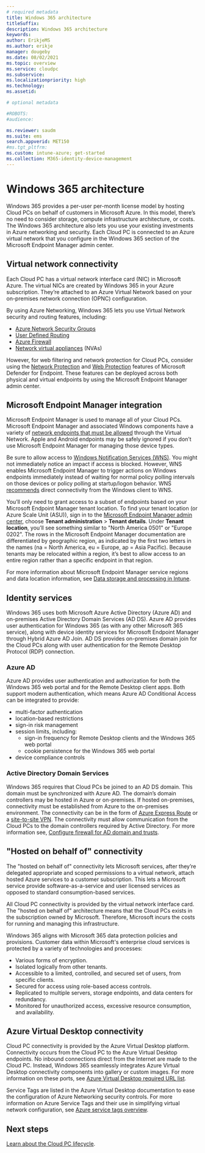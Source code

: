 ```yaml
---
# required metadata
title: Windows 365 architecture
titleSuffix:
description: Windows 365 architecture
keywords:
author: ErikjeMS  
ms.author: erikje
manager: dougeby
ms.date: 08/02/2021
ms.topic: overview
ms.service: cloudpc
ms.subservice:
ms.localizationpriority: high
ms.technology:
ms.assetid: 

# optional metadata

#ROBOTS:
#audience:

ms.reviewer: saudm
ms.suite: ems
search.appverid: MET150
#ms.tgt_pltfrm:
ms.custom: intune-azure; get-started
ms.collection: M365-identity-device-management
---
```


# Windows 365 architecture

Windows 365 provides a per-user per-month license model by hosting Cloud PCs on behalf of customers in Microsoft Azure. In this model, there’s no need to consider storage, compute infrastructure architecture, or costs. The Windows 365 architecture also lets you use your existing investments in Azure networking and security. Each Cloud PC is connected to an Azure virtual network that you configure in the Windows 365 section of the Microsoft Endpoint Manager admin center.

## Virtual network connectivity

Each Cloud PC has a virtual network interface card (NIC) in Microsoft Azure. The virtual NICs are created by Windows 365 in your Azure subscription. They’re attached to an Azure Virtual Network based on your on-premises network connection (OPNC) configuration.

By using Azure Networking, Windows 365 lets you use Virtual Network security and routing features, including:

- [Azure Network Security Groups](/azure/virtual-network/network-security-groups-overview)
- [User Defined Routing](/en-us/azure/virtual-network/virtual-networks-udr-overview)
- [Azure Firewall](/azure/firewall/overview)
- [Network virtual appliances](https://azure.microsoft.com/blog/best-practices-to-consider-before-deploying-a-network-virtual-appliance/) (NVAs)

However, for web filtering and network protection for Cloud PCs, consider using the [Network Protection](/microsoft-365/security/defender-endpoint/network-protection) and [Web Protection](/microsoft-365/security/defender-endpoint/web-protection-overview) features of Microsoft Defender for Endpoint. These features can be deployed across both physical and virtual endpoints by using the Microsoft Endpoint Manager admin center.

## Microsoft Endpoint Manager integration

Microsoft Endpoint Manager is used to manage all of your Cloud PCs. Microsoft Endpoint Manager and associated Windows components have a variety of [network endpoints that must be allowed](/mem/intune/fundamentals/intune-endpoints) through the Virtual Network. Apple and Android endpoints may be safely ignored if you don’t use Microsoft Endpoint Manager for managing those device types.

Be sure to allow access to [Windows Notification Services (WNS)](/mem/intune/fundamentals/intune-endpoints#windows-push-notification-services-wns). You might not immediately notice an impact if access is blocked. However, WNS enables Microsoft Endpoint Manager to trigger actions on Windows endpoints immediately instead of waiting for normal policy polling intervals on those devices or policy polling at startup/logon behavior. WNS [recommends](/windows/uwp/design/shell/tiles-and-notifications/firewall-allowlist-config) direct connectivity from the Windows client to WNS.

You’ll only need to grant access to a subset of endpoints based on your Microsoft Endpoint Manager tenant location. To find your tenant location (or Azure Scale Unit (ASU)), sign in to the [Microsoft Endpoint Manager admin center](https://go.microsoft.com/fwlink/?linkid=2109431), choose **Tenant administration** > **Tenant details**. Under **Tenant location**, you’ll see something similar to "North America 0501" or "Europe 0202". The rows in the Microsoft Endpoint Manager documentation are differentiated by geographic region, as indicated by the first two letters in the names (na = North America, eu = Europe, ap = Asia Pacific). Because tenants may be relocated within a region, it’s best to allow access to an entire region rather than a specific endpoint in that region.

For more information about Microsoft Endpoint Manager service regions and data location information, see [Data storage and processing in Intune](/mem/intune/protect/privacy-data-store-process).

## Identity services

Windows 365 uses both Microsoft Azure Active Directory (Azure AD) and on-premises Active Directory Domain Services (AD DS). Azure AD provides user authentication for Windows 365 (as with any other Microsoft 365 service), along with device identity services for Microsoft Endpoint Manager through Hybrid Azure AD Join. AD DS  provides on-premises domain join for the Cloud PCs along with user authentication for the Remote Desktop Protocol (RDP) connection.

### Azure AD

Azure AD provides user authentication and authorization for both the Windows 365 web portal and for the Remote Desktop client apps. Both support modern authentication, which means Azure AD Conditional Access can be integrated to provide:

- multi-factor authentication
- location-based restrictions
- sign-in risk management
- session limits, including:
  - sign-in frequency for Remote Desktop clients and the Windows 365 web portal
  - cookie persistence for the Windows 365 web portal
- device compliance controls

### Active Directory Domain Services

Windows 365 requires that Cloud PCs be joined to an AD DS domain. This domain must be synchronized with Azure AD. The domain’s domain controllers may be hosted in Azure or on-premises. If hosted on-premises, connectivity must be established from Azure to the on-premises environment. The connectivity can be in the form of [Azure Express Route](/azure/expressroute/expressroute-introduction) or a [site-to-site VPN](/azure/vpn-gateway/vpn-gateway-about-vpngateways). The connectivity must allow communication from the Cloud PCs to the domain controllers required by Active Directory. For more information see, [Configure firewall for AD domain and trusts](/troubleshoot/windows-server/identity/config-firewall-for-ad-domains-and-trusts).

## "Hosted on behalf of" connectivity

The "hosted on behalf of" connectivity lets Microsoft services, after they’re delegated appropriate and scoped permissions to a virtual network, attach hosted Azure services to a customer subscription. This lets a Microsoft service provide software-as-a-service and user licensed services as opposed to standard consumption-based services.

All Cloud PC connectivity is provided by the virtual network interface card. The "hosted on behalf of" architecture means that the Cloud PCs exists in the subscription owned by Microsoft. Therefore, Microsoft incurs the costs for running and managing this infrastructure.

Windows 365 aligns with Microsoft 365 data protection policies and provisions. Customer data within Microsoft's enterprise cloud services is protected by a variety of technologies and processes:

- Various forms of encryption.
- Isolated logically from other tenants.
- Accessible to a limited, controlled, and secured set of users, from specific clients.
- Secured for access using role-based access controls.
- Replicated to multiple servers, storage endpoints, and data centers for redundancy.
- Monitored for unauthorized access, excessive resource consumption, and availability.

## Azure Virtual Desktop connectivity

Cloud PC connectivity is provided by the Azure Virtual Desktop platform. Connectivity occurs from the Cloud PC to the Azure Virtual Desktop endpoints. No inbound connections direct from the Internet are made to the Cloud PC. Instead, Windows 365 seamlessly integrates Azure Virtual Desktop connectivity components into gallery or custom images. For more information on these ports, see [Azure Virtual Desktop required URL list](/azure/virtual-desktop/safe-url-list).

Service Tags are listed in the Azure Virtual Desktop documentation to ease the configuration of Azure Networking security controls. For more information on Azure Service Tags and their use in simplifying virtual network configuration, see [Azure service tags overview](/azure/virtual-network/service-tags-overview).

<!-- ########################## -->
## Next steps

[Learn about the Cloud PC lifecycle](lifecycle.md).
